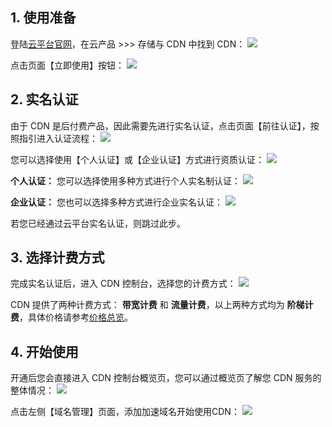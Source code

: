 
## 1. 使用准备
登陆[云平台官网](/)，在云产品 >>> 存储与 CDN 中找到 CDN：
![](http://imgcache.tcecqpoc.fsphere.cn/image/mc.qcloudimg.com/static/img/90297063d74230439127ed3e7125347f/image.png)

点击页面【立即使用】按钮：
![](http://imgcache.tcecqpoc.fsphere.cn/image/mc.qcloudimg.com/static/img/2039608d62980e8def3fffd598826c0d/image.png)

## 2. 实名认证
由于 CDN 是后付费产品，因此需要先进行实名认证，点击页面【前往认证】，按照指引进入认证流程：
![](http://imgcache.tcecqpoc.fsphere.cn/image/mccdn.qcloud.com/static/img/f3f533ced611121c7cbe90d2117dd4c9/image.jpg)

您可以选择使用【个人认证】或【企业认证】方式进行资质认证：
![](http://imgcache.tcecqpoc.fsphere.cn/image/mccdn.qcloud.com/static/img/91fc4b8872a34b4d29b1b3d839d2fc01/image.jpg)

**个人认证：**
您可以选择使用多种方式进行个人实名制认证：
![](http://imgcache.tcecqpoc.fsphere.cn/image/mccdn.qcloud.com/static/img/a2be798f2d1d2223e92459d87c0690d5/image.jpg)

**企业认证：**
您也可以选择多种方式进行企业实名认证：
![](http://imgcache.tcecqpoc.fsphere.cn/image/mccdn.qcloud.com/static/img/904675155e5a64ce42c0884587f57d8d/image.jpg)

若您已经通过云平台实名认证，则跳过此步。

## 3. 选择计费方式
完成实名认证后，进入 CDN 控制台，选择您的计费方式：
![](http://imgcache.tcecqpoc.fsphere.cn/image/mccdn.qcloud.com/static/img/f5d3235f86db2992ad6d01d1e3d07d04/image.png)

CDN 提供了两种计费方式： **带宽计费**  和 **流量计费**，以上两种方式均为 **阶梯计费**，具体价格请参考[价格总览](/document/product/228/562)。


## 4. 开始使用
开通后您会直接进入 CDN 控制台概览页，您可以通过概览页了解您 CDN 服务的整体情况：
![](http://imgcache.tcecqpoc.fsphere.cn/image/mc.qcloudimg.com/static/img/32d4023b7f8124dcc013dd94ecd75880/image.png)

点击左侧【域名管理】页面，添加加速域名开始使用CDN：
![](http://imgcache.tcecqpoc.fsphere.cn/image/mc.qcloudimg.com/static/img/38d9cc8f405327157d16ca54b5c32889/image.png)
